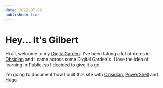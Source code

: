 ```yaml
---
date: 2022-07-06
published: true
---
```


# Hey... It's Gilbert

Hi all, welcome to my [DigitalGarden](./DigitalGarden.md). I've been taking a lot of notes in [Obsidian](./Obsidian.md) and I came across some Digital Garden's. I love the idea of learning in Public, so I decided to give it a go.

I'm going to document how I built this site with [Obsidian](./Obsidian.md), [PowerShell](./PowerShell.md) and [Hugo](./Hugo.md).

